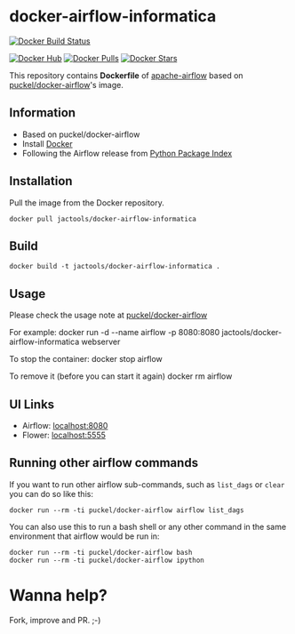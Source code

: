 # docker-airflow-informatica
[![Docker Build Status](https://img.shields.io/docker/build/jactools/docker-airflow-informatica.svg)]()

[![Docker Hub](https://img.shields.io/badge/docker-ready-blue.svg)](https://hub.docker.com/r/jactools/docker-airflow-informatica/)
[![Docker Pulls](https://img.shields.io/docker/pulls/jactools/docker-airflow-informatica.svg)]()
[![Docker Stars](https://img.shields.io/docker/stars/jactools/docker-airflow-informatica.svg)]()

This repository contains **Dockerfile** of [apache-airflow](https://github.com/apache/incubator-airflow) based on [puckel/docker-airflow](https://hub.docker.com/r/puckel/docker-airflow)'s image.

## Information

* Based on puckel/docker-airflow 
* Install [Docker](https://www.docker.com/)
* Following the Airflow release from [Python Package Index](https://pypi.python.org/pypi/apache-airflow)

## Installation

Pull the image from the Docker repository.

    docker pull jactools/docker-airflow-informatica

## Build

    docker build -t jactools/docker-airflow-informatica .

## Usage

Please check the usage note at [puckel/docker-airflow](https://github.com/puckel/docker-airflow)

For example:
    docker run -d --name airflow -p 8080:8080 jactools/docker-airflow-informatica webserver

To stop the container:
    docker stop airflow

To remove it (before you can start it again)
    docker rm airflow

## UI Links

- Airflow: [localhost:8080](http://localhost:8080/)
- Flower: [localhost:5555](http://localhost:5555/)


## Running other airflow commands

If you want to run other airflow sub-commands, such as `list_dags` or `clear` you can do so like this:

    docker run --rm -ti puckel/docker-airflow airflow list_dags

You can also use this to run a bash shell or any other command in the same environment that airflow would be run in:

    docker run --rm -ti puckel/docker-airflow bash
    docker run --rm -ti puckel/docker-airflow ipython

# Wanna help?

Fork, improve and PR. ;-)
